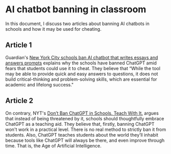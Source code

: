 # AI chatbot banning in classroom
In this document, I discuss two articles about banning AI chatbots in schools and how it may be used for cheating. 

## Article 1
Guardian's [New York City schools ban AI chatbot that writes essays and answers prompts](https://www.theguardian.com/us-news/2023/jan/06/new-york-city-schools-ban-ai-chatbot-chatgpt) explains why the schools have banned ChatGPT amid fears that students could use it to cheat. They believe that “While the tool may be able to provide quick and easy answers to questions, it does not build critical-thinking and problem-solving skills, which are essential for academic and lifelong success." 

## Article 2
On contrary, NYT's [Don’t Ban ChatGPT in Schools. Teach With It.](https://www.nytimes.com/2023/01/12/technology/chatgpt-schools-teachers.html) argues that instead of being threatened by it, schools should thoughtfully embrace ChatGPT as a teaching aid. They believe that, firstly, banning ChatGPT won't work in a practical level. There is no real method to strictly ban it from students. Also, ChatGPT teaches students about the world they’ll inhabit because tools like ChatGPT will always be there, and even improve through time. That is, the Age of Artificial Intelligence. 